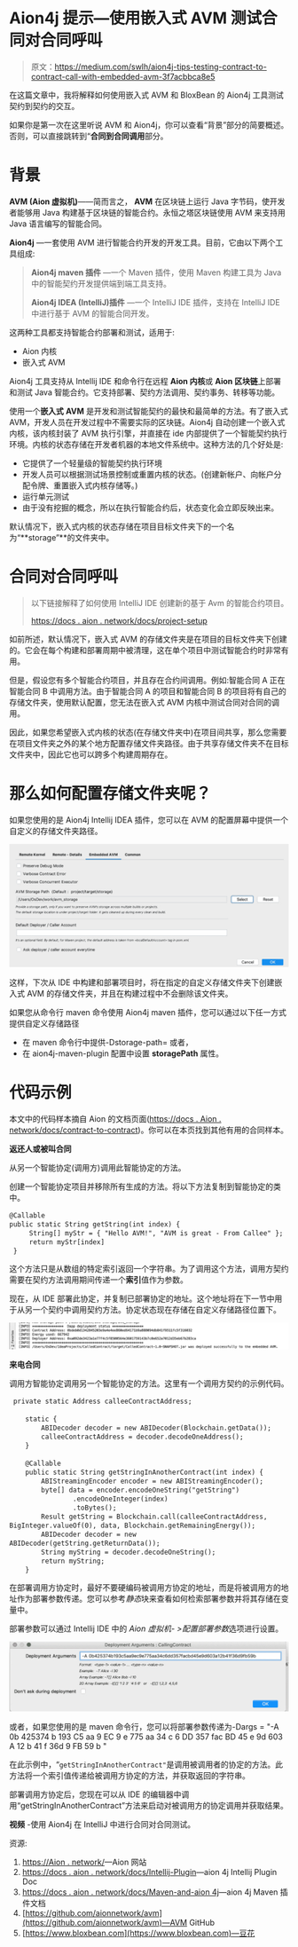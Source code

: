 # Aion4j 提示—使用嵌入式 AVM 测试合同对合同呼叫

> 原文：<https://medium.com/swlh/aion4j-tips-testing-contract-to-contract-call-with-embedded-avm-3f7acbbca8e5>

在这篇文章中，我将解释如何使用嵌入式 AVM 和 BloxBean 的 Aion4j 工具测试契约到契约的交互。

如果你是第一次在这里听说 AVM 和 Aion4j，你可以查看“背景”部分的简要概述。否则，可以直接跳转到“**合同到合同调用**部分。

# 背景

**AVM (Aion 虚拟机)**——简而言之， **AVM** 在区块链上运行 Java 字节码，使开发者能够用 Java 构建基于区块链的智能合约。永恒之塔区块链使用 AVM 来支持用 Java 语言编写的智能合同。

**Aion4j** —一套使用 AVM 进行智能合约开发的开发工具。目前，它由以下两个工具组成:

> **Aion4j maven 插件** —一个 Maven 插件，使用 Maven 构建工具为 Java 中的智能契约开发提供端到端工具支持。
> 
> **Aion4j IDEA (IntelliJ)插件** —一个 IntelliJ IDE 插件，支持在 IntelliJ IDE 中进行基于 AVM 的智能合同开发。

这两种工具都支持智能合约部署和测试，适用于:

*   Aion 内核
*   嵌入式 AVM

Aion4j 工具支持从 Intellij IDE 和命令行在远程 **Aion 内核**或 **Aion 区块链**上部署和测试 Java 智能合约。它支持部署、契约方法调用、契约事务、转移等功能。

使用一个**嵌入式** **AVM** 是开发和测试智能契约的最快和最简单的方法。有了嵌入式 AVM，开发人员在开发过程中不需要实际的区块链。Aion4j 自动创建一个嵌入式内核，该内核封装了 AVM 执行引擎，并直接在 ide 内部提供了一个智能契约执行环境。内核的状态存储在开发者机器的本地文件系统中。这种方法的几个好处是:

*   它提供了一个轻量级的智能契约执行环境
*   开发人员可以根据测试场景控制或重置内核的状态。(创建新帐户、向帐户分配令牌、重置嵌入式内核存储等。)
*   运行单元测试
*   由于没有挖掘的概念，所以在执行智能合约后，状态变化会立即反映出来。

默认情况下，嵌入式内核的状态存储在项目目标文件夹下的一个名为“**storage”**的文件夹中。

# 合同对合同呼叫

> 以下链接解释了如何使用 IntelliJ IDE 创建新的基于 Avm 的智能合约项目。
> 
> [https://docs . aion . network/docs/project-setup](https://docs.aion.network/docs/project-setup)

如前所述，默认情况下，嵌入式 AVM 的存储文件夹是在项目的目标文件夹下创建的。它会在每个构建和部署周期中被清理，这在单个项目中测试智能合约时非常有用。

但是，假设您有多个智能合约项目，并且存在合约间调用。例如:智能合同 A 正在智能合同 B 中调用方法。由于智能合同 A 的项目和智能合同 B 的项目将有自己的存储文件夹，使用默认配置，您无法在嵌入式 AVM 内核中测试合同对合同的调用。

因此，如果您希望嵌入式内核的状态(在存储文件夹中)在项目间共享，那么您需要在项目文件夹之外的某个地方配置存储文件夹路径。由于共享存储文件夹不在目标文件夹中，因此它也可以跨多个构建周期存在。

# 那么如何配置存储文件夹呢？

如果您使用的是 Aion4j Intellij IDEA 插件，您可以在 AVM 的配置屏幕中提供一个自定义的存储文件夹路径。

![](img/04153824714b67ef5548ce7a7c965104.png)

这样，下次从 IDE 中构建和部署项目时，将在指定的自定义存储文件夹下创建嵌入式 AVM 的存储文件夹，并且在构建过程中不会删除该文件夹。

如果您从命令行 maven 命令使用 Aion4j maven 插件，您可以通过以下任一方式提供自定义存储路径

*   在 maven 命令行中提供-Dstorage-path= <path>或者，</path>
*   在 aion4j-maven-plugin 配置中设置 **storagePath** 属性。

# **代码示例**

本文中的代码样本摘自 Aion 的文档页面([https://docs . Aion . network/docs/contract-to-contract](https://docs.aion.network/docs/contract-to-contract))。你可以在本页找到其他有用的合同样本。

**返还人或被叫合同**

从另一个智能协定(调用方)调用此智能协定的方法。

创建一个智能协定项目并移除所有生成的方法。将以下方法复制到智能协定的类中。

```
@Callable     
public static String getString(int index) {
     String[] myStr = { "Hello AVM!", "AVM is great - From Callee" };          
     return myStr[index]        
 }
```

这个方法只是从数组的特定索引返回一个字符串。为了调用这个方法，调用方契约需要在契约方法调用期间传递一个**索引**值作为参数。

现在，从 IDE 部署此协定，并复制已部署协定的地址。这个地址将在下一节中用于从另一个契约中调用契约方法。协定状态现在存储在自定义存储路径位置下。

![](img/2aba787fe0850000ae9002e814b57ba3.png)

**来电合同**

调用方智能协定调用另一个智能协定的方法。这里有一个调用方契约的示例代码。

```
 private static Address calleeContractAddress;

    static {
        ABIDecoder decoder = new ABIDecoder(Blockchain.getData());
        calleeContractAddress = decoder.decodeOneAddress();
    }

    @Callable
    public static String getStringInAnotherContract(int index) {
        ABIStreamingEncoder encoder = new ABIStreamingEncoder();
        byte[] data = encoder.encodeOneString("getString")
                .encodeOneInteger(index)
                .toBytes();
        Result getString = Blockchain.call(calleeContractAddress, BigInteger.valueOf(0), data, Blockchain.getRemainingEnergy());
        ABIDecoder decoder = new ABIDecoder(getString.getReturnData());
        String myString = decoder.decodeOneString();
        return myString;
    }
```

在部署调用方协定时，最好不要硬编码被调用方协定的地址，而是将被调用方的地址作为部署参数传递。您可以参考*静态*块来查看如何检索部署参数并将其存储在变量中。

部署参数可以通过 Intellij IDE 中的 *Aion 虚拟机- >配置部署参数*选项进行设置。

![](img/f878e2286a15e1c9cca6a9e997df0a8e.png)

或者，如果您使用的是 maven 命令行，您可以将部署参数传递为-Dargs = "-A 0b 425374 b 193 C5 aa 9 EC 9 e 775 aa 34 c 6 DD 357 fac BD 45 e 9d 603 A 12 b 41 f 36d 9 FB 59 b "

在此示例中，“`getStringInAnotherContract"`是调用被调用者的协定的方法。此方法将一个索引值传递给被调用方协定的方法，并获取返回的字符串。

部署调用方协定后，您现在可以从 IDE 的编辑器中调用“getStringInAnotherContract”方法来启动对被调用方的协定调用并获取结果。

**视频** -使用 Aion4j 在 IntelliJ 中进行合同对合同测试。

资源:

1.  [https://Aion . network/](https://aion.network/)—Aion 网站
2.  [https://docs . aion . network/docs/Intellij-Plugin](https://docs.aion.network/docs/intellij-plugin)—aion 4j Intellij Plugin Doc
3.  [https://docs . aion . network/docs/Maven-and-aion 4j](https://docs.aion.network/docs/maven-and-aion4j)—aion 4j Maven 插件文档
4.  [https://github.com/aionnetwork/avm](https://github.com/aionnetwork/avm)—AVM GitHub
5.  [https://www.bloxbean.com](https://www.bloxbean.com)—豆花